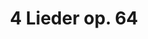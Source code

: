 ---
title: 4 Lieder op. 64
opus: 64
instrumentation: für eine mittlere Singstimme (Alt oder Bariton und Klavier)
imslp_project: 4_Lieder,_Op.64_(Fuchs-Sch%C3%B6nbach,_Ernst)
imslp_file: PMLP73500-Ernst_Fuchs-Schoenbach_-_op._64_Vier_Lieder.pdf
wikicommon_file: Ernst_Fuchs-Schoenbach_-_op._64_Vier_Lieder.pdf
short: op-64_Vier-Lieder
musicxml: true
pieces:
  - title: An die Liebe
    key: E minor
    lyricist: Johann Georg Jacobi
  - title: Die Liebe ist ewig
    key: E minor
    lyricist: Angelus Silesius
  - title: Abschied
    key: C major
    lyricist: Paul Fleming
  - title: Trost
    key: C major
    lyricist: Theodor Storm
---